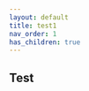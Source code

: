 ```yaml
---
layout: default
title: test1
nav_order: 1
has_children: true
---
```


## Test

<script>jtd.setTheme('yellow');</script>
